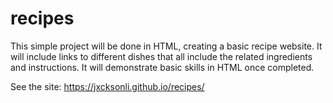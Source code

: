 # recipes
This simple project will be done in HTML, creating a basic recipe website. It will include links to different dishes that all include the related ingredients and instructions. 
It will demonstrate basic skills in HTML once completed.

See the site: https://jxcksonli.github.io/recipes/ 
